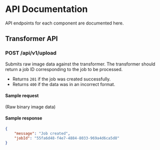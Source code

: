 # API Documentation

API endpoints for each component are documented here.

## Transformer API

### POST /api/v1/upload
Submits raw image data against the transformer.
The transformer should return a job ID corresponding to the job to be processed.

- Returns `201` if the job was created successfully.
- Returns `400` if the data was in an incorrect format.

#### Sample request
(Raw binary image data)

#### Sample response
```json
{
    "message": "Job created",
    "jobId": "55fa6d48-f4e7-4884-8033-969a4d6ca5d8"
}
```
